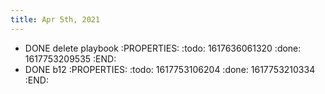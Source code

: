 ```yaml
---
title: Apr 5th, 2021
---
```


- DONE delete playbook
:PROPERTIES:
:todo: 1617636061320
:done: 1617753209535
:END:
- DONE b12
:PROPERTIES:
:todo: 1617753106204
:done: 1617753210334
:END:
